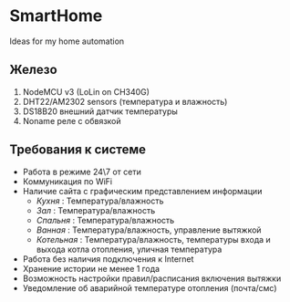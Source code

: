 # SmartHome
Ideas for my home automation

## Железо
1. NodeMCU v3 (LoLin on CH340G)
2. DHT22/AM2302 sensors (температура и влажность)
3. DS18B20 внешний датчик температуры
4. Noname реле с обвязкой

## Требования к системе
* Работа в режиме 24\7 от сети
* Коммуникация по WiFi
* Наличие сайта с графическим представлением информации
  * _Кухня_ : Температура/влажность
  * _Зал_ : Температура/влажность
  * _Спальня_ : Температура/влажность
  * _Ванная_ : Температура/влажность, управление вытяжкой
  * _Котельная_ : Температура/влажность, температуры входа и выхода котла отопления, уличная температура
 * Работа без наличия подключения к Internet
 * Хранение истории не менее 1 года
 * Возможность настройки правил/расписания включения вытяжки
 * Уведомление об аварийной температуре отопления (почта/смс)
